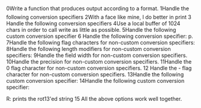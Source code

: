 0Write a function that produces output according to a format.
1Handle the following conversion specifiers
2With a face like mine, I do better in print
3 Handle the following conversion specifiers
4Use a local buffer of 1024 chars in order to call write as little as possible.
5Handle the following custom conversion specifier
6 Handle the following conversion specifier: p.
7Handle the following flag characters for non-custom conversion specifiers:
8Handle the following length modifiers for non-custom conversion specifiers:
9Handle the field width for non-custom conversion specifiers.
10Handle the precision for non-custom conversion specifiers.
11Handle the 0 flag character for non-custom conversion specifiers.
12 Handle the - flag character for non-custom conversion specifiers.
13Handle the following custom conversion specifier:
14Handle the following custom conversion specifier:

R: prints the rot13'ed string
15 All the above options work well together.
